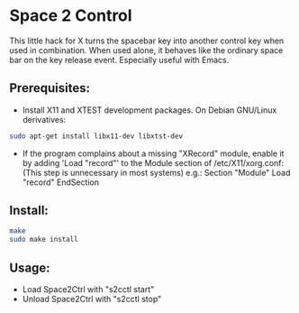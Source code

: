 # Space 2 Control

This little hack for X turns the spacebar key into another control key when used in combination.
When used alone, it behaves like the ordinary space bar on the key release event.
Especially useful with Emacs.

## Prerequisites:
* Install X11 and XTEST development packages. On Debian GNU/Linux derivatives:

```bash
sudo apt-get install libx11-dev libxtst-dev
```
* If the program complains about a missing "XRecord" module, enable it by adding 'Load "record"' to the Module section of /etc/X11/xorg.conf:
(This step is unnecessary in most systems)
e.g.:
    Section "Module"
            Load  "record"
    EndSection

## Install:
```bash
make
sudo make install
```

## Usage:
* Load Space2Ctrl with "s2cctl start"
* Unload Space2Ctrl with "s2cctl stop"
